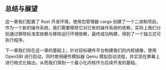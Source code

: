 ## 总结与展望

这一章我们配置了 Rust 开发环境，使用包管理器 cargo 创建了一个二进制项目。作为一个新的操作系统，我们需要移除它对已有的操作系统的依赖，实际上我们分别通过移除标准库依赖与移除运行环境依赖，最终成功构建，得到了一个独立式可执行程序。

下一章我们将在这一章的基础上，针对目标硬件平台构建我们的内核镜像，使用 OpenSBI 进行启动，同时使用硬件模拟器 Qemu 模拟启动流程，并实现在屏幕上进行格式化输出。从而我们得到一个最小化内核作为后续开发的基础。
